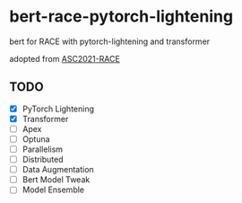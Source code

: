 # bert-race-pytorch-lightening
 bert for RACE with pytorch-lightening and transformer

 adopted from [ASC2021-RACE](https://github.com/ASC-Competition/ASC2021-RACE)

## TODO

 - [x] PyTorch Lightening
 - [x] Transformer
 - [ ] Apex
 - [ ] Optuna
 - [ ] Parallelism
 - [ ] Distributed
 - [ ] Data Augmentation
 - [ ] Bert Model Tweak
 - [ ] Model Ensemble